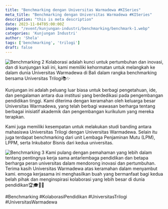 ```yaml
---
title: "Benchmarking dengan Universitas Warmadewa #KISeries"
meta_title: "Benchmarking dengan Universitas Warmadewa #KISeries"
description: "this is meta description"
date: 2023-11-04T05:00:00Z
image: "/event/kunjungan-industri/benchmarking/benchmark-1.webp"
categories: 'Kunjungan Industri'
author: 'Shela'
tags: ['benchmarking', 'trilogi']
draft: false
---
```


![Benchmarking 2](/event/kunjungan-industri/benchmarking/benchmark-2.webp)
Kolaborasi adalah kunci untuk pertumbuhan dan inovasi, dan di kunjungan kali ini, kami memiliki kehormatan untuk melangkah ke dalam dunia Universitas Warmadewa di Bali dalam rangka benchmarking bersama Universitas Trilogi📚✨

Kunjungan ini adalah peluang luar biasa untuk berbagi pengetahuan, ide, dan pengalaman antara dua institusi yang berdedikasi pada pengembangan pendidikan tinggi. Kami diterima dengan keramahan oleh keluarga besar Universitas Warmadewa, yang telah berbagi wawasan berharga tentang berbagai inisiatif akademik dan pengembangan kurikulum yang mereka terapkan.

Kami juga memiliki kesempatan untuk melakukan studi banding antara mahasiswa Universitas Trilogi dengan Universitas Warmadewa. Selain itu juga terdapat benchmarking dari unit Lembaga Penjaminan Mutu (LPM), LPPM, serta Inkubator Bisnis dari kedua universitas.

![Benchmarking 3](/event/kunjungan-industri/benchmarking/benchmark-3.webp)
Kami pulang dengan pemahaman yang lebih dalam tentang pentingnya kerja sama antarlembaga pendidikan dan betapa berharga peran universitas dalam mendorong inovasi dan pertumbuhan. Terima kasih Universitas Warmadewa atas keramahan dalam menyambut kami. emoga kerjasama ini menghasilkan buah yang bermanfaat bagi kedua belah pihak dan menginspirasi kolaborasi yang lebih besar di dunia pendidikan🏆🎓🤝🏻

#Benchmarking #KolaborasiPendidikan #UniversitasTrilogi #UniversitasWarmadewa